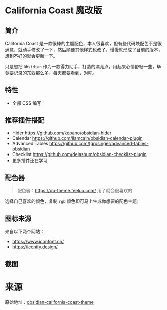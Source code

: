 # California Coast 魔改版

## 简介
California Coast 是一款很棒的主题配色，本人很喜欢，但有些代码块配色不是很满意，就动手修改了一下，然后顺便其他样式也改了，慢慢就形成了目前的版本，想到不好的就会更新一下。

只是想把 `Obsidian` 作为一款得力助手，打造的漂亮点，用起来心情舒畅一些，毕竟要记录的东西那么多，每天都要看到，对吧。

## 特性

- 全部 CSS 编写

## 推荐插件搭配

- Hider https://github.com/kepano/obsidian-hider
- Calendar https://github.com/liamcain/obsidian-calendar-plugin
- Advanced Tables https://github.com/tgrosinger/advanced-tables-obsidian
- Checklist https://github.com/delashum/obsidian-checklist-plugin
- 更多插件还在学习

## 配色器


> 配色器：https://ob-theme.feeluo.com/ 用了就会很喜欢的


选择自己喜欢的颜色，复制 `rgb` 颜色即可马上生成你想要的配色主题;


## 图标来源

来自以下两个网站：

- https://www.iconfont.cn/
- https://iconify.design/




## 截图


# 来源
原始地址：[obsidian-california-coast-theme](https://github.com/mgmeyers/obsidian-california-coast-theme)
